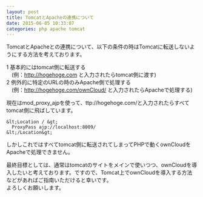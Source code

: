 ```yaml
---
layout: post
title: TomcatとApacheの連携について
date: 2015-06-05 10:33:07
categories: php apache tomcat
---
```

<p>TomcatとApacheとの連携について、以下の条件の時はTomcatに転送しないようにする方法を考えております。</p>

<p>1 基本的にはtomcat側に転送する<br>
　(例：<a href="http://hogehoge.com" rel="nofollow">http://hogehoge.com</a> と入力されたらtomcat側に渡す)<br>
2 例外的に特定のURLの時のみApache側で処理する<br>
　(例：<a href="http://hogehoge.com/ownCloud/" rel="nofollow">http://hogehoge.com/ownCloud/</a> と入力されたらApacheで処理する)</p>

<p>現在はmod_proxy_ajpを使って、ttp://hogehoge.com/と入力されたらすべてtomcat側に飛ばしています。</p>

```
&lt;Location / &gt;
  ProxyPass ajp://localhost:8009/
&lt;/Location&gt;
```

<p>しかしこれではすべてtomcat側に転送されてしまってPHPで動くownCloudをApacheで処理できません。</p>

<p>最終目標としては、通常はtomcatのサイトをメインで使いつつ、ownCloudを導入したいと考えております。ですので、Tomcat上でownCloudを導入する方法などがあればご指南いただけると幸いです。<br>
よろしくお願いします。</p>
